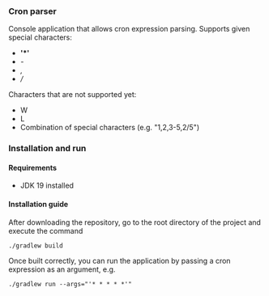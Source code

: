 ### Cron parser
Console application that allows cron expression parsing. Supports given special characters:
- **'*'**
- *-*
- *,*
- */*

Characters that are not supported yet:
- W
- L
- Combination of special characters (e.g. "1,2,3-5,2/5")

### Installation and run

#### Requirements
- JDK 19 installed

#### Installation guide
After downloading the repository, go to the root directory of the project and execute the command

`./gradlew build`

Once built correctly, you can run the application by passing a cron expression as an argument, e.g. 

`./gradlew run --args="'* * * * *'"`
